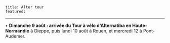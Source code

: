 	title: Alter tour
	featured:
---

• **Dimanche 9 août : arrivée du Tour à vélo d'Alternatiba en Haute-Normandie** à Dieppe, puis lundi 10 août à Rouen, et mercredi 12 à Pont-Audemer.


